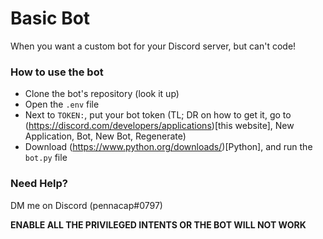 # Basic Bot
When you want a custom bot for your Discord server, but can't code!

### How to use the bot
* Clone the bot's repository (look it up)
* Open the `.env` file
* Next to `TOKEN:`, put your bot token (TL; DR on how to get it, go to (https://discord.com/developers/applications)[this website], New Application, Bot, New Bot, Regenerate)
* Download (https://www.python.org/downloads/)[Python], and run the `bot.py` file

### Need Help?
DM me on Discord (pennacap#0797)

**ENABLE ALL THE PRIVILEGED INTENTS OR THE BOT WILL NOT WORK**
